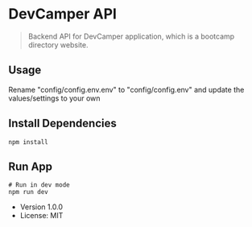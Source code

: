 # DevCamper API

> Backend API for DevCamper application, which is a bootcamp directory website.


## Usage

Rename "config/config.env.env" to "config/config.env" and update the values/settings to your own

## Install Dependencies
```
npm install
```

## Run App
```
# Run in dev mode
npm run dev
```

- Version 1.0.0
- License: MIT